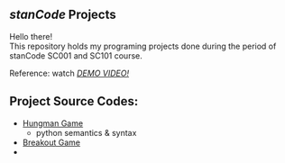 ## *stanCode* Projects
Hello there!\
This repository holds my programing projects done during the period of stanCode SC001 and SC101 course.

Reference: watch *[DEMO VIDEO!](https://m.youtube.com/playlist?list=PL6FWNwNPGCE56gP3lxhYPLoUbqE_unUiP)*

## Project Source Codes:
* [Hungman Game](https://github.com/pj-t/MystanCodeProjects/tree/main/stanCode_Projects/hangman_game/hangman.py)
  * python semantics & syntax
* [Breakout Game](https://github.com/pj-t/MystanCodeProjects/blob/main/stanCode_Projects/break_out_game/breakout.py)
* 
